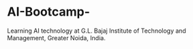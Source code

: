 # AI-Bootcamp-
Learning AI technology at G.L. Bajaj Institute of Technology and Management, Greater Noida, India.
